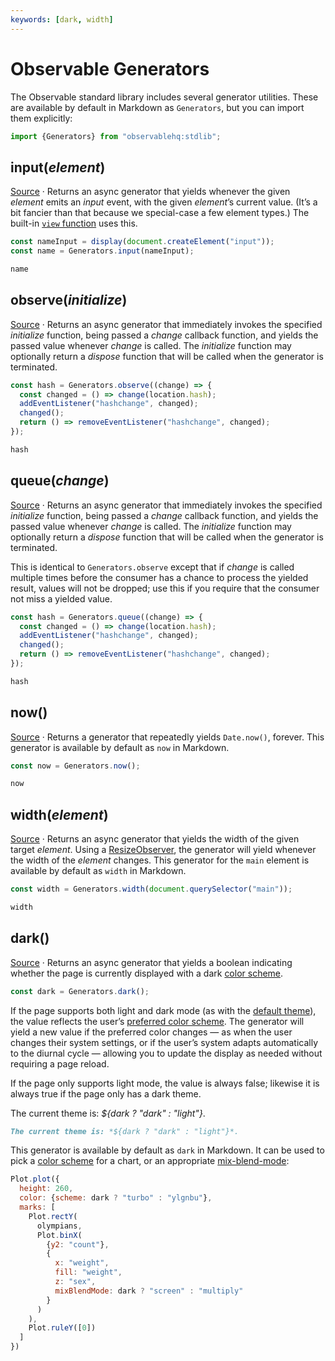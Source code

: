 ```yaml
---
keywords: [dark, width]
---
```


# Observable Generators

The Observable standard library includes several generator utilities. These are available by default in Markdown as `Generators`, but you can import them explicitly:

```js echo
import {Generators} from "observablehq:stdlib";
```

## input(*element*)

[Source](https://github.com/observablehq/framework/blob/main/src/client/stdlib/generators/input.js) · Returns an async generator that yields whenever the given *element* emits an *input* event, with the given *element*’s current value. (It’s a bit fancier than that because we special-case a few element types.) The built-in [`view` function](<../reactivity#inputs>) uses this.

```js echo
const nameInput = display(document.createElement("input"));
const name = Generators.input(nameInput);
```

```js echo
name
```

## observe(*initialize*)

[Source](https://github.com/observablehq/framework/blob/main/src/client/stdlib/generators/observe.js) · Returns an async generator that immediately invokes the specified *initialize* function, being passed a *change* callback function, and yields the passed value whenever *change* is called. The *initialize* function may optionally return a *dispose* function that will be called when the generator is terminated.

```js echo
const hash = Generators.observe((change) => {
  const changed = () => change(location.hash);
  addEventListener("hashchange", changed);
  changed();
  return () => removeEventListener("hashchange", changed);
});
```
```js echo
hash
```

## queue(*change*)

[Source](https://github.com/observablehq/framework/blob/main/src/client/stdlib/generators/queue.js) · Returns an async generator that immediately invokes the specified *initialize* function, being passed a *change* callback function, and yields the passed value whenever *change* is called. The *initialize* function may optionally return a *dispose* function that will be called when the generator is terminated.

This is identical to `Generators.observe` except that if *change* is called multiple times before the consumer has a chance to process the yielded result, values will not be dropped; use this if you require that the consumer not miss a yielded value.

```js run=false
const hash = Generators.queue((change) => {
  const changed = () => change(location.hash);
  addEventListener("hashchange", changed);
  changed();
  return () => removeEventListener("hashchange", changed);
});
```
```js echo
hash
```

## now()

[Source](https://github.com/observablehq/framework/blob/main/src/client/stdlib/generators/now.js) · Returns a generator that repeatedly yields `Date.now()`, forever. This generator is available by default as `now` in Markdown.

```js run=false
const now = Generators.now();
```

```js echo
now
```

## width(*element*)

[Source](https://github.com/observablehq/framework/blob/main/src/client/stdlib/generators/width.ts) · Returns an async generator that yields the width of the given target *element*. Using a [ResizeObserver](https://developer.mozilla.org/en-US/docs/Web/API/ResizeObserver), the generator will yield whenever the width of the *element* changes. This generator for the `main` element is available by default as `width` in Markdown.

```js run=false
const width = Generators.width(document.querySelector("main"));
```

```js echo
width
```

## dark() <a href="https://github.com/observablehq/framework/releases/tag/v1.3.0" class="observablehq-version-badge" data-version="^1.3.0" title="Added in 1.3.0"></a>

[Source](https://github.com/observablehq/framework/blob/main/src/client/stdlib/generators/dark.ts) · Returns an async generator that yields a boolean indicating whether the page is currently displayed with a dark [color scheme](https://developer.mozilla.org/en-US/docs/Web/CSS/color-scheme).

```js run=false
const dark = Generators.dark();
```

If the page supports both light and dark mode (as with the [default theme](../themes)), the value reflects the user’s [preferred color scheme](https://developer.mozilla.org/en-US/docs/Web/CSS/@media/prefers-color-scheme). The generator will yield a new value if the preferred color changes — as when the user changes their system settings, or if the user’s system adapts automatically to the diurnal cycle — allowing you to update the display as needed without requiring a page reload.

If the page only supports light mode, the value is always false; likewise it is always true if the page only has a dark theme.

The current theme is: *${dark ? "dark" : "light"}*.

```md run=false
The current theme is: *${dark ? "dark" : "light"}*.
```

This generator is available by default as `dark` in Markdown. It can be used to pick a [color scheme](https://observablehq.com/plot/features/scales#color-scales) for a chart, or an appropriate [mix-blend-mode](https://developer.mozilla.org/en-US/docs/Web/CSS/mix-blend-mode):

```js echo
Plot.plot({
  height: 260,
  color: {scheme: dark ? "turbo" : "ylgnbu"},
  marks: [
    Plot.rectY(
      olympians,
      Plot.binX(
        {y2: "count"},
        {
          x: "weight",
          fill: "weight",
          z: "sex",
          mixBlendMode: dark ? "screen" : "multiply"
        }
      )
    ),
    Plot.ruleY([0])
  ]
})
```
